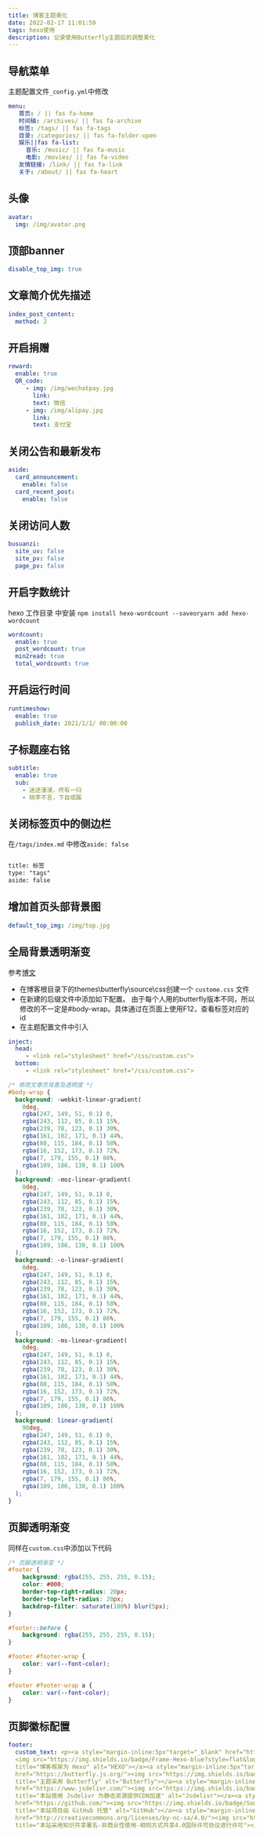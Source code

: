 ```yaml
---
title: 博客主题美化
date: 2022-02-17 11:01:59
tags: hexo使用
description: 记录使用Butterfly主题后的调整美化
---
```


## 导航菜单
主题配置文件`_config.yml`中修改
```yaml
menu:
   首页: / || fas fa-home
   时间轴: /archives/ || fas fa-archive
   标签: /tags/ || fas fa-tags
   目录: /categories/ || fas fa-folder-open
   娱乐||fas fa-list:
     音乐: /music/ || fas fa-music
     电影: /movies/ || fas fa-video
   友情链接: /link/ || fas fa-link
   关于: /about/ || fas fa-heart
```

## 头像
```yaml
avatar:
  img: /img/avatar.png
```

## 顶部banner
```yaml
disable_top_img: true
```

## 文章简介优先描述
```yaml
index_post_content:
  method: 2
```

## 开启捐赠
```yaml
reward:
  enable: true
  QR_code:
     - img: /img/wechatpay.jpg
       link:
       text: 微信
     - img: /img/alipay.jpg
       link:
       text: 支付宝
```

## 关闭公告和最新发布
```yaml
aside:
  card_announcement:
    enable: false
  card_recent_post:
    enable: false
```
## 关闭访问人数
```yaml
busuanzi:
  site_uv: false
  site_pv: false
  page_pv: false
```
## 开启字数统计
hexo 工作目录 中安装 `npm install hexo-wordcount --saveoryarn add hexo-wordcount`

```yaml
wordcount:
  enable: true
  post_wordcount: true
  min2read: true
  total_wordcount: true
```

## 开启运行时间
```yaml
runtimeshow:
  enable: true
  publish_date: 2021/1/1/ 00:00:00
```
## 子标题座右铭
```yaml
subtitle:
  enable: true
  sub:
    - 迷途漫漫，终有一归
    - 桃李不言，下自成蹊
```

## 关闭标签页中的侧边栏

在`/tags/index.md` 中修改`aside: false`

```markdown

title: 标签
type: "tags"
aside: false
```

## 增加首页头部背景图
```yaml
default_top_img: /img/top.jpg
```

## 全局背景透明渐变

参考[博文](https://xinc-it.github.io/2021/12/20/Buttterfly%E7%BE%8E%E5%8C%96%E6%95%99%E7%A8%8B%E9%9B%86%E5%90%88/)
* 在博客根目录下的themes\butterfly\source\css创建一个 `custome.css` 文件
* 在新建的后缀文件中添加如下配置。 
由于每个人用的butterfly版本不同，所以修改的不一定是#body-wrap。具体通过在页面上使用F12，查看标签对应的 id
* 在主题配置文件中引入
```yaml
inject:
  head:
     - <link rel="stylesheet" href="/css/custom.css">
  bottom:
     - <link rel="stylesheet" href="/css/custom.css">
```

```css
/* 修改文章页背景及透明度 */
#body-wrap {
  background: -webkit-linear-gradient(
    0deg,
    rgba(247, 149, 51, 0.1) 0,
    rgba(243, 112, 85, 0.1) 15%,
    rgba(239, 78, 123, 0.1) 30%,
    rgba(161, 102, 171, 0.1) 44%,
    rgba(80, 115, 184, 0.1) 58%,
    rgba(16, 152, 173, 0.1) 72%,
    rgba(7, 179, 155, 0.1) 86%,
    rgba(109, 186, 130, 0.1) 100%
  );
  background: -moz-linear-gradient(
    0deg,
    rgba(247, 149, 51, 0.1) 0,
    rgba(243, 112, 85, 0.1) 15%,
    rgba(239, 78, 123, 0.1) 30%,
    rgba(161, 102, 171, 0.1) 44%,
    rgba(80, 115, 184, 0.1) 58%,
    rgba(16, 152, 173, 0.1) 72%,
    rgba(7, 179, 155, 0.1) 86%,
    rgba(109, 186, 130, 0.1) 100%
  );
  background: -o-linear-gradient(
    0deg,
    rgba(247, 149, 51, 0.1) 0,
    rgba(243, 112, 85, 0.1) 15%,
    rgba(239, 78, 123, 0.1) 30%,
    rgba(161, 102, 171, 0.1) 44%,
    rgba(80, 115, 184, 0.1) 58%,
    rgba(16, 152, 173, 0.1) 72%,
    rgba(7, 179, 155, 0.1) 86%,
    rgba(109, 186, 130, 0.1) 100%
  );
  background: -ms-linear-gradient(
    0deg,
    rgba(247, 149, 51, 0.1) 0,
    rgba(243, 112, 85, 0.1) 15%,
    rgba(239, 78, 123, 0.1) 30%,
    rgba(161, 102, 171, 0.1) 44%,
    rgba(80, 115, 184, 0.1) 58%,
    rgba(16, 152, 173, 0.1) 72%,
    rgba(7, 179, 155, 0.1) 86%,
    rgba(109, 186, 130, 0.1) 100%
  );
  background: linear-gradient(
    90deg,
    rgba(247, 149, 51, 0.1) 0,
    rgba(243, 112, 85, 0.1) 15%,
    rgba(239, 78, 123, 0.1) 30%,
    rgba(161, 102, 171, 0.1) 44%,
    rgba(80, 115, 184, 0.1) 58%,
    rgba(16, 152, 173, 0.1) 72%,
    rgba(7, 179, 155, 0.1) 86%,
    rgba(109, 186, 130, 0.1) 100%
  );
}
```
## 页脚透明渐变
同样在`custom.css`中添加以下代码
```css
/* 页脚透明渐变 */
#footer {
    background: rgba(255, 255, 255, 0.15);
    color: #000;
    border-top-right-radius: 20px;
    border-top-left-radius: 20px;
    backdrop-filter: saturate(100%) blur(5px);
}

#footer::before {
    background: rgba(255, 255, 255, 0.15);
}

#footer #footer-wrap {
    color: var(--font-color);
}

#footer #footer-wrap a {
    color: var(--font-color);
}
```

## 页脚徽标配置

```yaml
footer:
  custom_text: <p><a style="margin-inline:5px"target="_blank" href="https://hexo.io/">
  <img src="https://img.shields.io/badge/Frame-Hexo-blue?style=flat&logo=hexo" 
  title="博客框架为 Hexo" alt="HEXO"></a><a style="margin-inline:5px"target="_blank" 
  href="https://butterfly.js.org/"><img src="https://img.shields.io/badge/Theme-Butterfly-6513df?style=flat&logo=bitdefender" 
  title="主题采用 Butterfly" alt="Butterfly"></a><a style="margin-inline:5px"target="_blank" 
  href="https://www.jsdelivr.com/"><img src="https://img.shields.io/badge/CDN-jsDelivr-orange?style=flat&logo=jsDelivr" 
  title="本站使用 Jsdelivr 为静态资源提供CDN加速" alt="Jsdelivr"></a><a style="margin-inline:5px"target="_blank" 
  href="https://github.com/"><img src="https://img.shields.io/badge/Source-Github-d021d6?style=flat&logo=GitHub" 
  title="本站项目由 GitHub 托管" alt="GitHub"></a><a style="margin-inline:5px"target="_blank"
  href="http://creativecommons.org/licenses/by-nc-sa/4.0/"><img src="https://img.shields.io/badge/Copyright-BY--NC--SA%204.0-d42328?style=flat&logo=Claris" alt="img" 
  title="本站采用知识共享署名-非商业性使用-相同方式共享4.0国际许可协议进行许可"></a></p>
```

